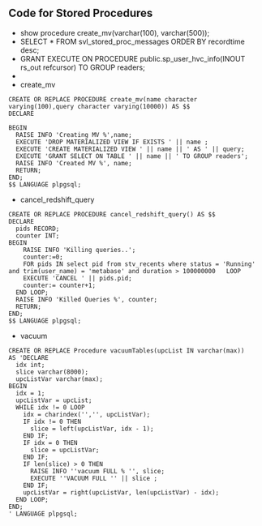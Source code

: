 ## Code for Stored Procedures

* show procedure create_mv(varchar(100), varchar(500));
* SELECT * FROM svl_stored_proc_messages ORDER BY recordtime desc;
* GRANT EXECUTE ON PROCEDURE public.sp_user_hvc_info(INOUT rs_out refcursor) TO GROUP readers;
* 
* create_mv
```
CREATE OR REPLACE PROCEDURE create_mv(name character varying(100),query character varying(10000)) AS $$
DECLARE 

BEGIN 
  RAISE INFO 'Creating MV %',name;
  EXECUTE 'DROP MATERIALIZED VIEW IF EXISTS ' || name ;
  EXECUTE 'CREATE MATERIALIZED VIEW ' || name || ' AS ' || query;
  EXECUTE 'GRANT SELECT ON TABLE ' || name || ' TO GROUP readers';
  RAISE INFO 'Created MV %', name;
  RETURN;
END;
$$ LANGUAGE plpgsql;
```


* cancel_redshift_query

```
CREATE OR REPLACE PROCEDURE cancel_redshift_query() AS $$
DECLARE
  pids RECORD;
  counter INT;
BEGIN
	RAISE INFO 'Killing queries..';
    counter:=0;
    FOR pids IN select pid from stv_recents where status = 'Running' and trim(user_name) = 'metabase' and duration > 100000000   LOOP
    EXECUTE 'CANCEL ' || pids.pid;
    counter:= counter+1;
  END LOOP;
  RAISE INFO 'Killed Queries %', counter;
  RETURN;
END;
$$ LANGUAGE plpgsql;
```

* vacuum
```
CREATE OR REPLACE Procedure vacuumTables(upcList IN varchar(max))
AS 'DECLARE
  idx int;
  slice varchar(8000);
  upcListVar varchar(max);
BEGIN
  idx = 1;
  upcListVar = upcList;
  WHILE idx != 0 LOOP
    idx = charindex('','', upcListVar);
    IF idx != 0 THEN
      slice = left(upcListVar, idx - 1);
    END IF;
    IF idx = 0 THEN
      slice = upcListVar;
    END IF;
    IF len(slice) > 0 THEN
      RAISE INFO ''vacuum FULL % '', slice;
      EXECUTE ''VACUUM FULL '' || slice ;
    END IF;
    upcListVar = right(upcListVar, len(upcListVar) - idx);
  END LOOP;
END;
' LANGUAGE plpgsql;

```

